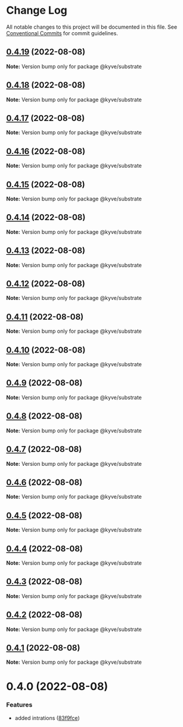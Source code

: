 # Change Log

All notable changes to this project will be documented in this file.
See [Conventional Commits](https://conventionalcommits.org) for commit guidelines.

## [0.4.19](https://github.com/KYVENetwork/node/compare/@kyve/substrate@0.4.18...@kyve/substrate@0.4.19) (2022-08-08)

**Note:** Version bump only for package @kyve/substrate





## [0.4.18](https://github.com/KYVENetwork/node/compare/@kyve/substrate@0.4.17...@kyve/substrate@0.4.18) (2022-08-08)

**Note:** Version bump only for package @kyve/substrate





## [0.4.17](https://github.com/KYVENetwork/node/compare/@kyve/substrate@0.4.16...@kyve/substrate@0.4.17) (2022-08-08)

**Note:** Version bump only for package @kyve/substrate





## [0.4.16](https://github.com/KYVENetwork/node/compare/@kyve/substrate@0.4.15...@kyve/substrate@0.4.16) (2022-08-08)

**Note:** Version bump only for package @kyve/substrate





## [0.4.15](https://github.com/KYVENetwork/node/compare/@kyve/substrate@0.4.14...@kyve/substrate@0.4.15) (2022-08-08)

**Note:** Version bump only for package @kyve/substrate





## [0.4.14](https://github.com/KYVENetwork/node/compare/@kyve/substrate@0.4.13...@kyve/substrate@0.4.14) (2022-08-08)

**Note:** Version bump only for package @kyve/substrate





## [0.4.13](https://github.com/KYVENetwork/node/compare/@kyve/substrate@0.4.12...@kyve/substrate@0.4.13) (2022-08-08)

**Note:** Version bump only for package @kyve/substrate





## [0.4.12](https://github.com/KYVENetwork/node/compare/@kyve/substrate@0.4.11...@kyve/substrate@0.4.12) (2022-08-08)

**Note:** Version bump only for package @kyve/substrate





## [0.4.11](https://github.com/KYVENetwork/node/compare/@kyve/substrate@0.4.10...@kyve/substrate@0.4.11) (2022-08-08)

**Note:** Version bump only for package @kyve/substrate





## [0.4.10](https://github.com/KYVENetwork/node/compare/@kyve/substrate@0.4.9...@kyve/substrate@0.4.10) (2022-08-08)

**Note:** Version bump only for package @kyve/substrate





## [0.4.9](https://github.com/KYVENetwork/node/compare/@kyve/substrate@0.4.8...@kyve/substrate@0.4.9) (2022-08-08)

**Note:** Version bump only for package @kyve/substrate





## [0.4.8](https://github.com/KYVENetwork/node/compare/@kyve/substrate@0.4.7...@kyve/substrate@0.4.8) (2022-08-08)

**Note:** Version bump only for package @kyve/substrate





## [0.4.7](https://github.com/KYVENetwork/node/compare/@kyve/substrate@0.4.6...@kyve/substrate@0.4.7) (2022-08-08)

**Note:** Version bump only for package @kyve/substrate





## [0.4.6](https://github.com/KYVENetwork/node/compare/@kyve/substrate@0.4.5...@kyve/substrate@0.4.6) (2022-08-08)

**Note:** Version bump only for package @kyve/substrate





## [0.4.5](https://github.com/KYVENetwork/node/compare/@kyve/substrate@0.4.4...@kyve/substrate@0.4.5) (2022-08-08)

**Note:** Version bump only for package @kyve/substrate





## [0.4.4](https://github.com/KYVENetwork/node/compare/@kyve/substrate@0.4.3...@kyve/substrate@0.4.4) (2022-08-08)

**Note:** Version bump only for package @kyve/substrate





## [0.4.3](https://github.com/KYVENetwork/node/compare/@kyve/substrate@0.4.2...@kyve/substrate@0.4.3) (2022-08-08)

**Note:** Version bump only for package @kyve/substrate





## [0.4.2](https://github.com/KYVENetwork/node/compare/@kyve/substrate@0.4.1...@kyve/substrate@0.4.2) (2022-08-08)

**Note:** Version bump only for package @kyve/substrate





## [0.4.1](https://github.com/KYVENetwork/node/compare/@kyve/substrate@0.4.0...@kyve/substrate@0.4.1) (2022-08-08)

**Note:** Version bump only for package @kyve/substrate





# 0.4.0 (2022-08-08)


### Features

* added intrations ([83f9fce](https://github.com/KYVENetwork/node/commit/83f9fce39240bd96aa049914a797c710c6f13080))
